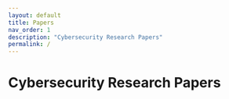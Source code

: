 ```yaml
---
layout: default
title: Papers 
nav_order: 1
description: "Cybersecurity Research Papers"
permalink: /
---
```


# Cybersecurity Research Papers
